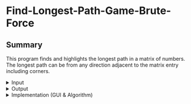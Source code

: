# Find-Longest-Path-Game-Brute-Force
## Summary
This program finds and highlights the longest path in a matrix of numbers. The longest path can be from any direction adjacent to the matrix entry including corners.  

<details>
<summary> Input </summary>
This program takes in a csv file of numbers.  

Condition:  
- Every row must have the same amount of numbers
* Must be numbers
+ Letters, symbols, signs, etc. are unacceptable
</details>

<details>
  <summary> Output </summary>
  Longest path highlighted in the GUI application.  
  
  | Example 1 | Example 2 | Example 3 | Example 4 |
  | --------- | --------- | --------- | --------- |
  | ![Screen Shot 2023-01-07 at 3 25 24 PM](https://user-images.githubusercontent.com/115419534/211169426-ba24e008-9c2c-4fac-940b-b7d1767f1a9e.png) | ![Screen Shot 2023-01-07 at 3 28 43 PM](https://user-images.githubusercontent.com/115419534/211169431-90bf60ca-7dcd-45cf-a5cb-28b61a28b480.png) | ![Screen Shot 2023-01-07 at 3 29 03 PM](https://user-images.githubusercontent.com/115419534/211169433-6f478410-da0c-45ba-a1b6-1e4c2374e0d5.png) | ![Screen Shot 2023-01-07 at 3 29 19 PM](https://user-images.githubusercontent.com/115419534/211169435-f56d9af0-88ee-45c0-8ba7-9aa878f9b1bd.png) |



</details>

<details>
<summary> Implementation (GUI & Algorithm) </summary>
  <details>
    <summary> GUI </summary>
    This program uses PyQt to generate the GUI. It ultizes the QGridLayout Package to build the matrix. There are 2 GUI's in this complete program: An  unsolved matrix and a solved matrix. The unsolved matrix displays the csv file in a matrix-like diagram with a user-interface button called "Solve." The solved matrix displays the same matrix but with the longest path highlighted.  
    
    | Example 1 | Example 2 | Example 3 | Example 4 |
    | --------- | --------- | --------- | --------- |
    | ![Screen Shot 2023-01-07 at 3 25 24 PM](https://user-images.githubusercontent.com/115419534/211169426-ba24e008-9c2c-4fac-940b-b7d1767f1a9e.png) | ![Screen Shot 2023-01-07 at 3 28 43 PM](https://user-images.githubusercontent.com/115419534/211169431-90bf60ca-7dcd-45cf-a5cb-28b61a28b480.png) | ![Screen Shot 2023-01-07 at 3 29 03 PM](https://user-images.githubusercontent.com/115419534/211169433-6f478410-da0c-45ba-a1b6-1e4c2374e0d5.png) | ![Screen Shot 2023-01-07 at 3 29 19 PM](https://user-images.githubusercontent.com/115419534/211169435-f56d9af0-88ee-45c0-8ba7-9aa878f9b1bd.png) |
    
    
  </details>
    
  <details>
    <summary> Algorithm </summary>
  </details>
</details>


